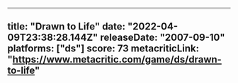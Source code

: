 
---
title: "Drawn to Life"
date: "2022-04-09T23:38:28.144Z"
releaseDate: "2007-09-10"
platforms: ["ds"]
score: 73
metacriticLink: "https://www.metacritic.com/game/ds/drawn-to-life"
---
